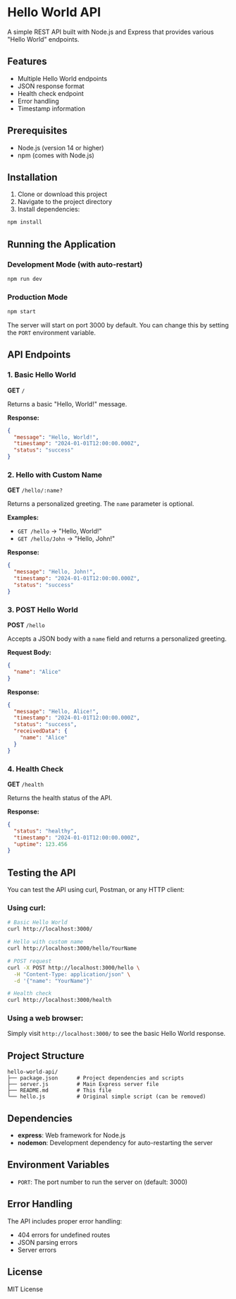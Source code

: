 # Hello World API

A simple REST API built with Node.js and Express that provides various "Hello World" endpoints.

## Features

- Multiple Hello World endpoints
- JSON response format
- Health check endpoint
- Error handling
- Timestamp information

## Prerequisites

- Node.js (version 14 or higher)
- npm (comes with Node.js)

## Installation

1. Clone or download this project
2. Navigate to the project directory
3. Install dependencies:

```bash
npm install
```

## Running the Application

### Development Mode (with auto-restart)
```bash
npm run dev
```

### Production Mode
```bash
npm start
```

The server will start on port 3000 by default. You can change this by setting the `PORT` environment variable.

## API Endpoints

### 1. Basic Hello World
**GET** `/`

Returns a basic "Hello, World!" message.

**Response:**
```json
{
  "message": "Hello, World!",
  "timestamp": "2024-01-01T12:00:00.000Z",
  "status": "success"
}
```

### 2. Hello with Custom Name
**GET** `/hello/:name?`

Returns a personalized greeting. The `name` parameter is optional.

**Examples:**
- `GET /hello` → "Hello, World!"
- `GET /hello/John` → "Hello, John!"

**Response:**
```json
{
  "message": "Hello, John!",
  "timestamp": "2024-01-01T12:00:00.000Z",
  "status": "success"
}
```

### 3. POST Hello World
**POST** `/hello`

Accepts a JSON body with a `name` field and returns a personalized greeting.

**Request Body:**
```json
{
  "name": "Alice"
}
```

**Response:**
```json
{
  "message": "Hello, Alice!",
  "timestamp": "2024-01-01T12:00:00.000Z",
  "status": "success",
  "receivedData": {
    "name": "Alice"
  }
}
```

### 4. Health Check
**GET** `/health`

Returns the health status of the API.

**Response:**
```json
{
  "status": "healthy",
  "timestamp": "2024-01-01T12:00:00.000Z",
  "uptime": 123.456
}
```

## Testing the API

You can test the API using curl, Postman, or any HTTP client:

### Using curl:

```bash
# Basic Hello World
curl http://localhost:3000/

# Hello with custom name
curl http://localhost:3000/hello/YourName

# POST request
curl -X POST http://localhost:3000/hello \
  -H "Content-Type: application/json" \
  -d '{"name": "YourName"}'

# Health check
curl http://localhost:3000/health
```

### Using a web browser:
Simply visit `http://localhost:3000/` to see the basic Hello World response.

## Project Structure

```
hello-world-api/
├── package.json      # Project dependencies and scripts
├── server.js         # Main Express server file
├── README.md         # This file
└── hello.js          # Original simple script (can be removed)
```

## Dependencies

- **express**: Web framework for Node.js
- **nodemon**: Development dependency for auto-restarting the server

## Environment Variables

- `PORT`: The port number to run the server on (default: 3000)

## Error Handling

The API includes proper error handling:
- 404 errors for undefined routes
- JSON parsing errors
- Server errors

## License

MIT License 